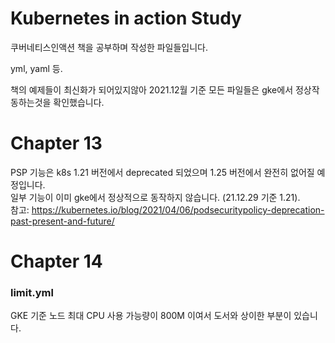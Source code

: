 # Kubernetes in action Study

쿠버네티스인액션 책을 공부하며 작성한 파일들입니다.

yml, yaml 등.

책의 예제들이 최신화가 되어있지않아 2021.12월 기준 모든 파일들은 gke에서 정상작동하는것을 확인했습니다.

# Chapter 13
PSP 기능은 k8s 1.21 버전에서 deprecated 되었으며 1.25 버전에서 완전히 없어질 예정입니다.   
일부 기능이 이미 gke에서 정상적으로 동작하지 않습니다. (21.12.29 기준 1.21).  
참고: https://kubernetes.io/blog/2021/04/06/podsecuritypolicy-deprecation-past-present-and-future/

# Chapter 14
### limit.yml    
GKE 기준 노드 최대 CPU 사용 가능량이 800M 이여서 도서와 상이한 부분이 있습니다.
